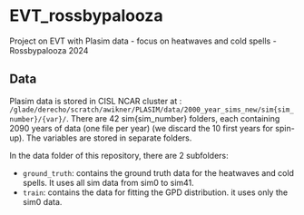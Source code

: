 # EVT_rossbypalooza
Project on EVT with Plasim data - focus on heatwaves and cold spells - Rossbypalooza 2024


## Data
Plasim data is stored in CISL NCAR cluster at : `/glade/derecho/scratch/awikner/PLASIM/data/2000_year_sims_new/sim{sim_number}/{var}/`.
There are 42 sim{sim_number} folders, each containing 2090 years of data (one file per year) (we discard the 10 first years for spin-up). The variables are stored in separate folders. 

In the data folder of this repository, there are 2 subfolders: 
- `ground_truth`: contains the ground truth data for the heatwaves and cold spells. It uses all sim data from sim0 to sim41.
- `train`: contains the data for fitting the GPD distribution. it uses only the sim0 data.

